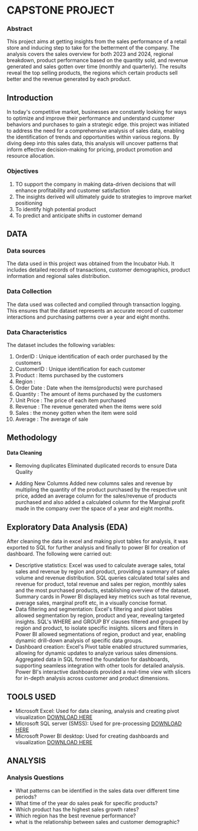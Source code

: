 # CAPSTONE PROJECT

### Abstract 
This project aims at getting insights from the sales performance of a retail store and inducing step to take for the betterment of the company. The analysis covers the sales overview for both 2023 and 2024, regional breakdown, product performance based on the quantity sold, and revenue generated and sales gotten over time (monthly and quarterly). The results reveal the top selling products, the regions which certain products sell better and the revenue generated by each product.

## Introduction 
In today's competitive market, businesses are constantly looking for ways to optimize and improve their performance and understand customer behaviors and purchases to gain a strategic edge. this project was initiated to address the need for a comprehensive analysis of sales data, enabling the identification of trends and opportunities within various regions. By diving deep into this sales data, this analysis will uncover patterns that inform effective decision-making for pricing, product promotion and resource allocation.

### Objectives
1. TO support the company in making data-driven decisions that will enhance profitability and customer satisfaction
2. The insights derived will ultimately guide to strategies to improve market positioning
3. To identify high potential product
4. To predict and anticipate shifts in customer demand


## DATA 
### Data sources
The data used in this project was obtained from the Incubator Hub. It includes detailed records of transactions, customer demographics, product information and regional sales distribution.

### Data Collection
The data used was collected and complied through transaction logging. This ensures that the dataset represents an accurate record of customer interactions and purchasing patterns over a year and eight months.

### Data Characteristics
The dataset includes the following variables:
1. OrderID : Unique identification of each order purchased by the customers
2. CustomerID : Unique identification for each customer
3. Product : Items purchased by the customers
4. Region : 
5. Order Date : Date when the items(products) were purchased
6. Quantity : The amount of items purchased by the customers
7. Unit Price : The price of each item purchased
8. Revenue : The revenue generated when the items were sold
9. Sales : the money gotten when the item were sold
10. Average : The average of sale

## Methodology
#### Data Cleaning
* Removing duplicates
Eliminated duplicated records to ensure Data Quality

* Adding New Columns
Added new columns sales and revenue by multipling the quantity of the product purchased by the respective unit price, added an average column for the sales/revenue of products purchased and also added a calculated column for the Marginal profit made in the company over the space of a year and eight months.

## Exploratory Data Analysis (EDA)
After cleaning the data in excel and making pivot tables for analysis, it was exported to SQL for further analysis and finally to power BI for creation of dashboard. The following were carried out: 
* Descriptive statistics: Excel was used to calculate average sales, total sales and revenue by region and product, providing a summary of sales volume and revenue distribution. SQL queries calculated total sales and revenue for product, total revenue and sales per region, monthly sales and the most purchased products, establishing overview of the dataset. Summary cards in Power BI displayed key metrics such as total revenue, average sales, marginal profit etc, in a visually concise format.
* Data filtering and segmentation: Excel's filtering and pivot tables allowed segmentation by region, product and year, revealing targeted insights. SQL's WHERE and GROUP BY clauses filtered and grouped by region and product, to isolate specific insights. slicers and filters in Power BI allowed segmentations of region, product and year, enabling dynamic drill-down analysis of specific data groups.
* Dashboard creation: Excel's Pivot table enabled structured summaries, allowing for dynamic updates to analyze various sales dimensions. Aggregated data in SQL formed the foundation for dashboards, supporting seamless integration with other tools for detailed analysis. Power BI's interactive dashboards provided a real-time view with slicers for in-depth analysis across customer and product dimensions.

## TOOLS USED
* Microsoft Excel: Used for data cleaning, analysis and creating pivot visualization [DOWNLOAD HERE](HTTP://WWW.MICROSOFT.COM/EN-US/MICROSOFT-365/EXCEL)
* MIcrosoft SQL server (SMSS): Used for pre-processing [DOWNLOAD HERE](HTTP://WWW.MICROSOFT.COM/EN-US/SQL-SERVER/SQL-SERVER-DOWNLOADS)
* Microsoft Power BI desktop: Used for creating dashboards and visualization [DOWNLOAD HERE](HTTP://WWW.MICROSOFT.COM/EN-US/DOWNLOAD/DETAILS.ASPX?ID=58494)

## ANALYSIS
### Analysis Questions
* What patterns can be identified in the sales data over different time periods?
* What time of the year do sales peak for specific products?
* Which product has the highest sales growth rates?
* Which region has the best revenue performance?
* what is the relationship between sales and customer demographic?


